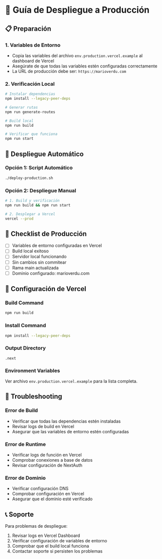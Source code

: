 # 🚀 Guía de Despliegue a Producción

## 📋 Preparación

### 1. Variables de Entorno
- Copia las variables del archivo `env.production.vercel.example` al dashboard de Vercel
- Asegúrate de que todas las variables estén configuradas correctamente
- La URL de producción debe ser: `https://marioverdu.com`

### 2. Verificación Local
```bash
# Instalar dependencias
npm install --legacy-peer-deps

# Generar rutas
npm run generate-routes

# Build local
npm run build

# Verificar que funciona
npm run start
```

## 🚀 Despliegue Automático

### Opción 1: Script Automático
```bash
./deploy-production.sh
```

### Opción 2: Despliegue Manual
```bash
# 1. Build y verificación
npm run build && npm run start

# 2. Desplegar a Vercel
vercel --prod
```

## 📝 Checklist de Producción

- [ ] Variables de entorno configuradas en Vercel
- [ ] Build local exitoso
- [ ] Servidor local funcionando
- [ ] Sin cambios sin commitear
- [ ] Rama main actualizada
- [ ] Dominio configurado: marioverdu.com

## 🔧 Configuración de Vercel

### Build Command
```bash
npm run build
```

### Install Command
```bash
npm install --legacy-peer-deps
```

### Output Directory
```
.next
```

### Environment Variables
Ver archivo `env.production.vercel.example` para la lista completa.

## 🐛 Troubleshooting

### Error de Build
- Verificar que todas las dependencias estén instaladas
- Revisar logs de build en Vercel
- Asegurar que las variables de entorno estén configuradas

### Error de Runtime
- Verificar logs de función en Vercel
- Comprobar conexiones a base de datos
- Revisar configuración de NextAuth

### Error de Dominio
- Verificar configuración DNS
- Comprobar configuración en Vercel
- Asegurar que el dominio esté verificado

## 📞 Soporte

Para problemas de despliegue:
1. Revisar logs en Vercel Dashboard
2. Verificar configuración de variables de entorno
3. Comprobar que el build local funciona
4. Contactar soporte si persisten los problemas
